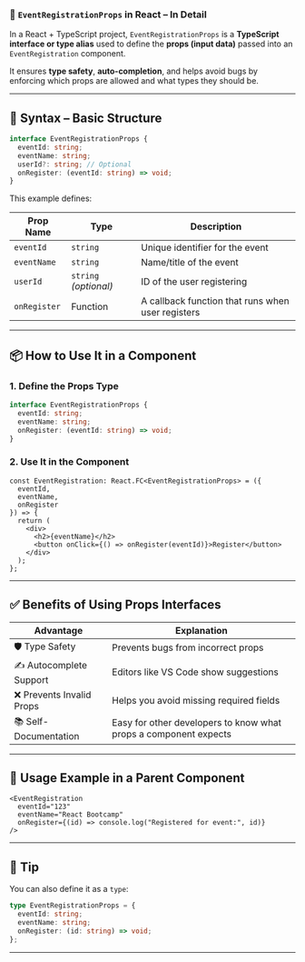 ### 📘 `EventRegistrationProps` in React – In Detail

In a React + TypeScript project, `EventRegistrationProps` is a **TypeScript interface or type alias** used to define the **props (input data)** passed into an `EventRegistration` component.

It ensures **type safety**, **auto-completion**, and helps avoid bugs by enforcing which props are allowed and what types they should be.

---

## 🧩 Syntax – Basic Structure

```ts
interface EventRegistrationProps {
  eventId: string;
  eventName: string;
  userId?: string; // Optional
  onRegister: (eventId: string) => void;
}
```

This example defines:

| Prop Name    | Type                  | Description                                       |
| ------------ | --------------------- | ------------------------------------------------- |
| `eventId`    | `string`              | Unique identifier for the event                   |
| `eventName`  | `string`              | Name/title of the event                           |
| `userId`     | `string` *(optional)* | ID of the user registering                        |
| `onRegister` | Function              | A callback function that runs when user registers |

---

## 📦 How to Use It in a Component

### 1. Define the Props Type

```ts
interface EventRegistrationProps {
  eventId: string;
  eventName: string;
  onRegister: (eventId: string) => void;
}
```

### 2. Use It in the Component

```tsx
const EventRegistration: React.FC<EventRegistrationProps> = ({
  eventId,
  eventName,
  onRegister
}) => {
  return (
    <div>
      <h2>{eventName}</h2>
      <button onClick={() => onRegister(eventId)}>Register</button>
    </div>
  );
};
```

---

## ✅ Benefits of Using Props Interfaces

| Advantage                | Explanation                                                      |
| ------------------------ | ---------------------------------------------------------------- |
| 🛡️ Type Safety          | Prevents bugs from incorrect props                               |
| ✍️ Autocomplete Support  | Editors like VS Code show suggestions                            |
| ❌ Prevents Invalid Props | Helps you avoid missing required fields                          |
| 📚 Self-Documentation    | Easy for other developers to know what props a component expects |

---

## 🧪 Usage Example in a Parent Component

```tsx
<EventRegistration
  eventId="123"
  eventName="React Bootcamp"
  onRegister={(id) => console.log("Registered for event:", id)}
/>
```

---

## 🧠 Tip

You can also define it as a `type`:

```ts
type EventRegistrationProps = {
  eventId: string;
  eventName: string;
  onRegister: (id: string) => void;
};
```

---

